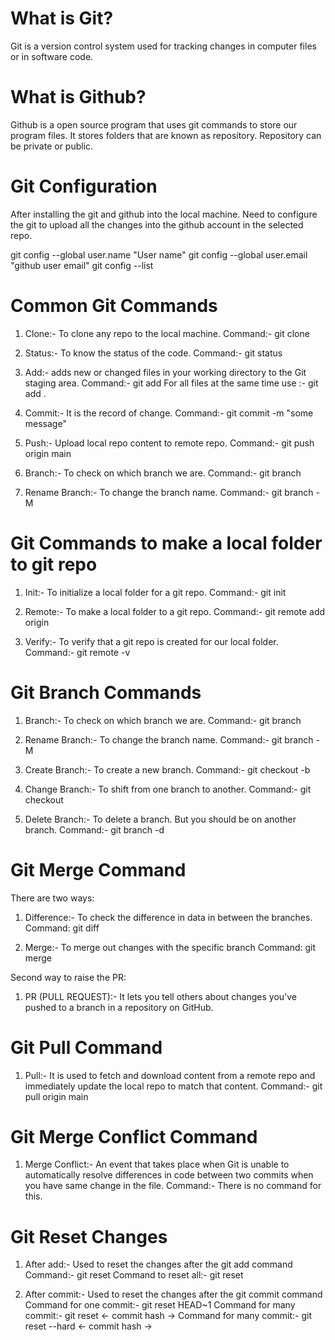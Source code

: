 # What is Git?
Git is a version control system used for tracking changes in computer files or in software code.

# What is Github?
Github is a open source program that uses git commands to store our program files.
It stores folders that are known as repository. Repository can be private or public.

# Git Configuration
After installing the git and github into the local machine. Need to configure the git to upload all the changes
into the github account in the selected repo.

git config --global user.name "User name"
git config --global user.email "github user email"
git config --list


# Common Git Commands

1. Clone:- To clone any repo to the local machine. 
   Command:- git clone <git url>

2. Status:- To know the status of the code.
   Command:- git status

3. Add:- adds new or changed files in your working directory to the Git staging area.
   Command:- git add <file name>
   For all files at the same time use :- git add . 

4. Commit:- It is the record of change.
   Command:- git commit -m "some message"

5. Push:- Upload local repo content to remote repo.
   Command:- git push origin main

6. Branch:- To check on which branch we are.
   Command:- git branch

7. Rename Branch:- To change the branch name.
   Command:- git branch -M <branch name>



# Git Commands to make a local folder to git repo

1. Init:- To initialize a local folder for a git repo.
   Command:- git init

2. Remote:- To make a local folder to a git repo.
   Command:- git remote add origin <repo link>

3. Verify:- To verify that a git repo is created for our local folder.
   Command:- git remote -v



# Git Branch Commands

1. Branch:- To check on which branch we are.
   Command:- git branch

2. Rename Branch:- To change the branch name.
   Command:- git branch -M <branch name>

3. Create Branch:- To create a new branch.
   Command:- git checkout -b <new branch name>

4. Change Branch:- To shift from one branch to another.
   Command:- git checkout <branch name>

5. Delete Branch:- To delete a branch. But you should be on another branch.
   Command:- git branch -d <branch name>



# Git Merge Command

There are two ways:

1. Difference:- To check the difference in data in between the branches.
   Command: git diff <branch name>

2. Merge:- To merge out changes with the specific branch
   Command: git merge <branch name>

Second way to raise the PR:

1. PR (PULL REQUEST):- It lets you tell others about changes you've pushed to a branch in a repository on GitHub.


# Git Pull Command

1. Pull:- It is used to fetch and download content from a remote repo and immediately update the local repo
                  to match that content.
   Command:- git pull origin main



# Git Merge Conflict Command

1. Merge Conflict:- An event that takes place when Git is unable to automatically resolve differences in code
                    between two commits when you have same change in the file.
   Command:- There is no command for this.


# Git Reset Changes

1. After add:- Used to reset the changes after the git add command
   Command:- git reset <file name>
   Command to reset all:- git reset

2. After commit:- Used to reset the changes after the git commit command
   Command for one commit:- git reset HEAD~1
   Command for many commit:- git reset <- commit hash ->
   Command for many commit:- git reset --hard <- commit hash ->




